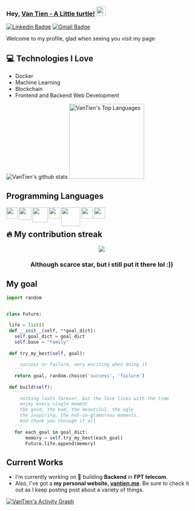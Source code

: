 
### Hey, [Van Tien - A Little turtle!](https://www.vantien.me/) <img src="https://media.giphy.com/media/hvRJCLFzcasrR4ia7z/giphy.gif" width="25px">


[![Linkedin Badge](https://img.shields.io/badge/-little_turtle-blue?style=flat-square&logo=Linkedin&logoColor=white&link=https://www.linkedin.com/in/letiensuperhandsome/)](https://www.linkedin.com/in/letiensuperhandsome/) [![Gmail Badge](https://img.shields.io/badge/-tienle676@gmail.com-c14438?style=flat-square&logo=Gmail&logoColor=white&link=mailto:tienle676@gmail.com)](mailto:tienle676@gmail.com)


Welcome to my profile, glad when seeing you visit my page

## :computer: Technologies I Love
* Docker
* Machine Learning
* Blockchain
* Frontend and Backend Web Development

![VanTien's github stats](https://github-readme-stats.vercel.app/api?username=1000Roses&show_icons=true&hide=[%22issues%22])
<a href="https://github.com/anuraghazra/github-readme-stats"><img alt="VanTien's Top Languages" src="https://github-readme-stats.vercel.app/api/top-langs/?username=1000Roses&langs_count=8&layout=compact&theme=react&bg_color=1F222E&title_color=F85D7F&icon_color=F8D866&hide=Jupyter%20Notebook" height="198px"/></a>


## Programming Languages
 <img src = 'https://github.com/MarikIshtar007/MarikIshtar007/blob/master/images/python2.png' height='30' align="left" />  
 <img src = 'https://github.com/MarikIshtar007/MarikIshtar007/blob/master/images/bootstrap.svg' width='33' align="left"/> 
 <img src = 'https://github.com/MarikIshtar007/MarikIshtar007/blob/master/images/django.svg' height='40' align="left"/> 
 <img src = 'https://github.com/MarikIshtar007/MarikIshtar007/blob/master/images/flask.png' width='30' align="left"/> 
 <img src = 'https://download.logo.wine/logo/MySQL/MySQL-Logo.wine.png' height='50' align="left"/> 
 <img src = 'https://github.com/MarikIshtar007/MarikIshtar007/blob/master/images/git.svg' width='30' align="left"/>
  <img src = 'https://camo.githubusercontent.com/c8f91d18976e27123643a926a2588b8d931a0292fd0b6532c3155379e8591629/68747470733a2f2f7675656a732e6f72672f696d616765732f6c6f676f2e706e67' width='30'/>
 
 ## 🔥 My contribution streak

<p align="center">
  <a href="https://github.com/DenverCoder1/github-readme-streak-stats">
    <img src="https://github-readme-streak-stats.herokuapp.com/?user=1000Roses#version3"/>
  </a>
</p>

<h3 align="center">Although scarce star, but i still put it there lol :))</h3>
 
 ## My goal 
 ```python
import random


class Future:

  life = list()
  def __init__(self, **goal_dict):
    self.goal_dict = goal_dict
    self.base = "family"
  
  def try_my_best(self, goal):
    '''
      success or failure, very exciting when doing it
    '''
    return goal, random.choice('success', 'failure')
    
  def build(self):
    '''
      nothing lasts forever, but the love lives with the time
      enjoy every single moment
      the good, the bad, the beautiful, the ugly
      the inspiring, the not-so-glamorous moments.
      And thank you through it all
    '''
    for each_goal in goal_dict:
        memory = self.try_my_best(each_goal)
        Future.life.append(memory)
 ```
 
## Current Works
 * I'm currently working on 🔭 building **Backend** in **FPT telecom**.
 * Also, I've got a **my personal website, [vantien.me](https://www.vantien.me/)**. Be sure to check it out as I keep posting post about a variety of things.

<a href="https://github.com/ashutosh00710/github-readme-activity-graph"><img alt="VanTien's Activity Graph" src="https://denvercoder1-activity-graph.herokuapp.com/graph/?username=1000Roses&bg_color=1F222E&color=F8D866&line=F85D7F&point=FFFFFF&hide_border=true" /></a>
